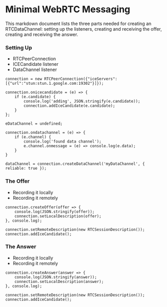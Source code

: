 # Minimal WebRTC Messaging 
This markdown document lists the three parts needed for creating an RTCDataChannel: setting up the listeners, creating and receiving the offer, creating and receiving the answer.

### Setting Up
 - RTCPeerConnection
 - ICECandidate listener
 - DataChannel listener

```
connection = new RTCPeerConnection({"iceServers": [{"url":"stun:stun.1.google.com:19302"}]});

connection.onicecandidate = (e) => {
	if (e.candidate) {
		console.log('adding', JSON.stringify(e.candidate));
		connection.addIceCandidate(e.candidate);
	}
};

eDataChannel = undefined;

connection.ondatachannel = (e) => {
	if (e.channel) {
		console.log('found data channel');
		e.channel.onmessage = (e) => console.log(e.data);
	}
}

dataChannel = connection.createDataChannel('myDataChannel', { reliable: true });
```

### The Offer
 - Recording it locally
 - Recording it remotely

```
connection.createOffer(offer => {
	console.log(JSON.stringify(offer));
	connection.setLocalDescription(offer);
}, console.log);
```

```
connection.setRemoteDescription(new RTCSessionDescription());
connection.addIceCandidate();
```

### The Answer
 - Recording it locally
 - Recording it remotely
 
```
connection.createAnswer(answer => {
	console.log(JSON.stringify(answer));
	connection.setLocalDescription(answer);
}, console.log);
```
```
connection.setRemoteDescription(new RTCSessionDescription());
connection.addIceCandidate();
```
